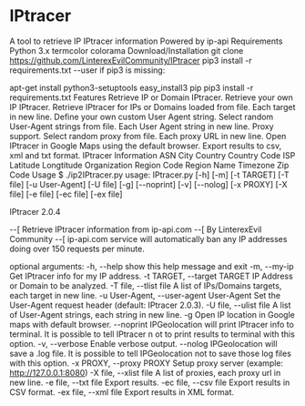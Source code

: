 # IPtracer

A tool to retrieve IP IPtracer information
Powered by ip-api
Requirements
Python 3.x
termcolor
colorama
Download/Installation
git clone https://github.com/LinterexEvilCommunity/IPtracer
pip3 install -r requirements.txt --user
if pip3 is missing:

apt-get install python3-setuptools
easy_install3 pip
pip3 install -r requirements.txt
Features
Retrieve IP or Domain IPtracer.
Retrieve your own IP IPtracer.
Retrieve IPtracer for IPs or Domains loaded from file. Each target in new line.
Define your own custom User Agent string.
Select random User-Agent strings from file. Each User Agent string in new line.
Proxy support.
Select random proxy from file. Each proxy URL in new line.
Open IPtracer in Google Maps using the default browser.
Export results to csv, xml and txt format.
IPtracer Information
ASN
City
Country
Country Code
ISP
Latitude
Longtitude
Organization
Region Code
Region Name
Timezone
Zip Code
Usage
$ ./ip2IPtracer.py
usage: IPtracer.py [-h] [-m] [-t TARGET] [-T file] [-u User-Agent]
                        [-U file] [-g] [--noprint] [-v] [--nolog] [-x PROXY]
                        [-X file] [-e file] [-ec file] [-ex file]

IPtracer 2.0.4

--[ Retrieve IPtracer information from ip-api.com
--[ By LinterexEvil Community
--[ ip-api.com service will automatically ban any IP addresses doing over 150 requests per minute.

optional arguments:
  -h, --help            show this help message and exit
  -m, --my-ip           Get IPtracer info for my IP address.
  -t TARGET, --target TARGET
                        IP Address or Domain to be analyzed.
  -T file, --tlist file
                        A list of IPs/Domains targets, each target in new line.
  -u User-Agent, --user-agent User-Agent
                        Set the User-Agent request header (default: IPtracer 2.0.3).
  -U file, --ulist file
                        A list of User-Agent strings, each string in new line.
  -g                    Open IP location in Google maps with default browser.
  --noprint             IPGeolocation will print IPtracer info to terminal. It is possible to tell IPtracer n
ot to print results to terminal with this option.
  -v, --verbose         Enable verbose output.
  --nolog               IPGeolocation will save a .log file. It is possible to tell IPGeolocation not to save those log
files with this option.
  -x PROXY, --proxy PROXY
                        Setup proxy server (example: http://127.0.0.1:8080)
  -X file, --xlist file
                        A list of proxies, each proxy url in new line.
  -e file, --txt file   Export results.
  -ec file, --csv file  Export results in CSV format.
  -ex file, --xml file  Export results in XML format.
